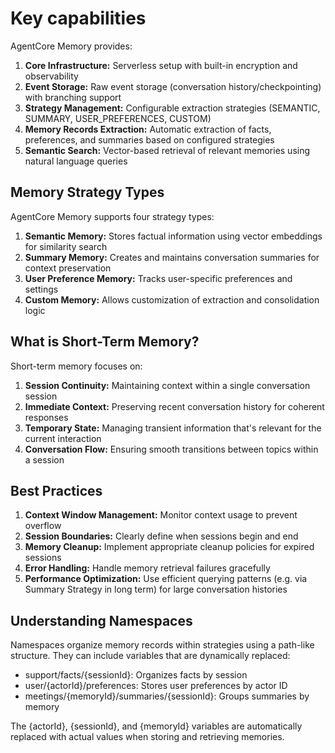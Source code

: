 # Key capabilities

AgentCore Memory provides:

1. **Core Infrastructure:** Serverless setup with built-in encryption and observability
1. **Event Storage:** Raw event storage (conversation history/checkpointing) with branching support
1. **Strategy Management:** Configurable extraction strategies (SEMANTIC, SUMMARY, USER_PREFERENCES, CUSTOM)
1. **Memory Records Extraction:** Automatic extraction of facts, preferences, and summaries based on configured strategies
1. **Semantic Search:** Vector-based retrieval of relevant memories using natural language queries

## Memory Strategy Types

AgentCore Memory supports four strategy types:

1. **Semantic Memory:** Stores factual information using vector embeddings for similarity search
1. **Summary Memory:** Creates and maintains conversation summaries for context preservation
1. **User Preference Memory:** Tracks user-specific preferences and settings
1. **Custom Memory:** Allows customization of extraction and consolidation logic

## What is Short-Term Memory?

Short-term memory focuses on:

1. **Session Continuity:** Maintaining context within a single conversation session
1. **Immediate Context:** Preserving recent conversation history for coherent responses
1. **Temporary State:** Managing transient information that's relevant for the current interaction
1. **Conversation Flow:** Ensuring smooth transitions between topics within a session

## Best Practices

1. **Context Window Management:** Monitor context usage to prevent overflow
1. **Session Boundaries:** Clearly define when sessions begin and end
1. **Memory Cleanup:** Implement appropriate cleanup policies for expired sessions
1. **Error Handling:** Handle memory retrieval failures gracefully
1. **Performance Optimization:** Use efficient querying patterns (e.g. via Summary Strategy in long term) for large conversation histories

## Understanding Namespaces

Namespaces organize memory records within strategies using a path-like structure. They can include variables that are dynamically replaced:

* support/facts/{sessionId}: Organizes facts by session
* user/{actorId}/preferences: Stores user preferences by actor ID
* meetings/{memoryId}/summaries/{sessionId}: Groups summaries by memory

The {actorId}, {sessionId}, and {memoryId} variables are automatically replaced with actual values when storing and retrieving memories.
